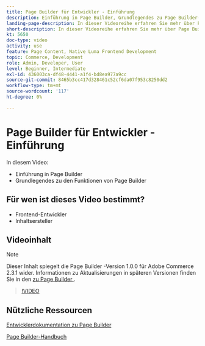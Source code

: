 ```yaml
---
title: Page Builder für Entwickler - Einführung
description: Einführung in Page Builder, Grundlegendes zu Page Builder-Funktionen
landing-page-description: In dieser Videoreihe erfahren Sie mehr über Page Builder und darüber, wie Sie diese erweitern können, um optimale Storefront [!DNL Commerce] Erlebnisse zu schaffen.
short-description: In dieser Videoreihe erfahren Sie mehr über Page Builder und darüber, wie Sie diese erweitern können, um optimale Storefront [!DNL Commerce] Erlebnisse zu schaffen.
kt: 5650
doc-type: video
activity: use
feature: Page Content, Native Luma Frontend Development
topic: Commerce, Development
role: Admin, Developer, User
level: Beginner, Intermediate
exl-id: 436003ca-df48-4441-a1f4-bd8ea977a9cc
source-git-commit: 8465b3cc417d328461c52cf6da07f953c8250dd2
workflow-type: tm+mt
source-wordcount: '117'
ht-degree: 0%

---
```


# Page Builder für Entwickler - Einführung

In diesem Video:

- Einführung in Page Builder
- Grundlegendes zu den Funktionen von Page Builder

## Für wen ist dieses Video bestimmt?

- Frontend-Entwickler
- Inhaltsersteller

## Videoinhalt

>[!NOTE]
>
>Dieser Inhalt spiegelt die Page Builder -Version 1.0.0 für Adobe Commerce 2.3.1 wider. Informationen zu Aktualisierungen in späteren Versionen finden Sie in den [ zu Page Builder ](https://experienceleague.adobe.com/docs/commerce-admin/page-builder/release-notes.html?lang=de).

>[!VIDEO](https://video.tv.adobe.com/v/35709?quality=12&learn=on)

## Nützliche Ressourcen

[Entwicklerdokumentation zu Page Builder](https://developer.adobe.com/commerce/frontend-core/page-builder/)

[Page Builder-Handbuch](https://experienceleague.adobe.com/docs/commerce-admin/page-builder/introduction.html?lang=de)
